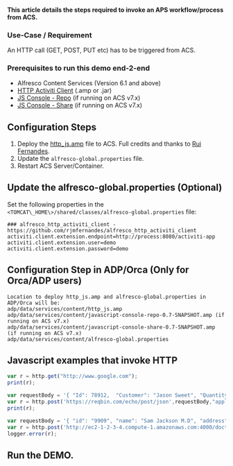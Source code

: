 #### This article details the steps required to invoke an APS workflow/process from ACS.

### Use-Case / Requirement
An HTTP call (GET, POST, PUT etc) has to be triggered from ACS.

### Prerequisites to run this demo end-2-end

* Alfresco Content Services (Version 6.1 and above)
* [HTTP Activiti Client](../alfresco-http-activiti-client) (.amp or .jar)
* [JS Console - Repo](../javascript-console-repo-0.7-SNAPSHOT.amp)  (if running on ACS v7.x)
* [JS Console - Share](../javascript-console-share-0.7-SNAPSHOT.amp)  (if running on ACS v7.x)


## Configuration Steps
1. Deploy the [http_js.amp](assets/http_js.amp) file to ACS. Full credits and thanks to [Rui Fernandes](https://github.com/rjmfernandes).
2. Update the `alfresco-global.properties` file.
3. Restart ACS Server/Container.

## Update the alfresco-global.properties (Optional)
Set the following properties in the `<TOMCAT\_HOME\>/shared/classes/alfresco-global.properties` file:

```properties
### alfresco_http_activiti_client - https://github.com/rjmfernandes/alfresco_http_activiti_client
activiti.client.extension.endpoint=http://process:8080/activiti-app
activiti.client.extension.user=demo
activiti.client.extension.password=demo
```

## Configuration Step in ADP/Orca (Only for Orca/ADP users)
```
Location to deploy http_js.amp and alfresco-global.properties in ADP/Orca will be: 
adp/data/services/content/http_js.amp
adp/data/services/content/javascript-console-repo-0.7-SNAPSHOT.amp (if running on ACS v7.x)
adp/data/services/content/javascript-console-share-0.7-SNAPSHOT.amp (if running on ACS v7.x)
adp/data/services/content/alfresco-global.properties
```


## Javascript examples that invoke HTTP

```javascript
var r = http.get("http://www.google.com");
print(r);
```

```javascript
var requestBody = '{ "Id": 78912,  "Customer": "Jason Sweet", "Quantity": 1,  "Price": 18.00 }';
var r = http.post('https://reqbin.com/echo/post/json',requestBody,"application/json",'myuser','mypassword');
print(r);
```

```javascript
var requestBody = '{ "id": "9909", "name": "Sam Jackson M.D", "address": "123 Sample Ave, Harford, CT 08661"}';
var r = http.post('http://ec2-1-2-3-4.compute-1.amazonaws.com:4000/doctors', requestBody, "", "", "");
logger.error(r);
```

## Run the DEMO.
